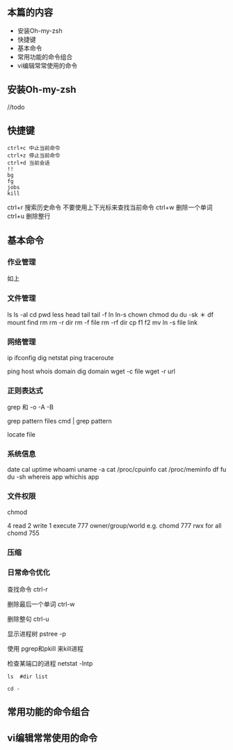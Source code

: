 ## 本篇的内容

 - 安装Oh-my-zsh
 - 快捷键
 - 基本命令
 - 常用功能的命令组合
 - vi编辑常常使用的命令

## 安装Oh-my-zsh

//todo 

## 快捷键 

```shell
ctrl+c 中止当前命令
ctrl+z 停止当前命令
ctrl+d 当前会话
!!
bg
fg
jobs
kill
```



ctrl+r 搜索历史命令 不要使用上下光标来查找当前命令
ctrl+w 删除一个单词
ctrl+u 删除整行


## 基本命令 

### 作业管理
如上

### 文件管理
ls ls -al 
cd 
pwd
less head tail tail -f ln ln-s
chown chmod du du -sk ＊ df mount
find
rm 
rm -r dir
rm -f file
rm -rf dir
cp f1 f2
mv
ln -s file link

### 网络管理
ip
ifconfig
dig
netstat 
ping 
traceroute

ping host
whois domain
dig domain
wget -c file
wget -r url


### 正则表达式
grep  和 -o -A -B

grep pattern files 
cmd | grep pattern

locate file



### 系统信息
date
cal
uptime
whoami
uname -a 
cat /proc/cpuinfo
cat /proc/meminfo
df
fu
du -sh
whereis app
whichis app

### 文件权限
chmod

4 read
2 write
1 execute
777 owner/group/world
e.g. chomd 777 rwx for all
chomd 755 

### 压缩


### 日常命令优化

查找命令 ctrl-r

删除最后一个单词 ctrl-w

删除整句 ctrl-u

显示进程树 pstree -p

使用 pgrep和pkill 来kill进程

检查某端口的进程 netstat -lntp 


```shell
ls  #dir list

cd -

```



## 常用功能的命令组合


## vi编辑常常使用的命令
